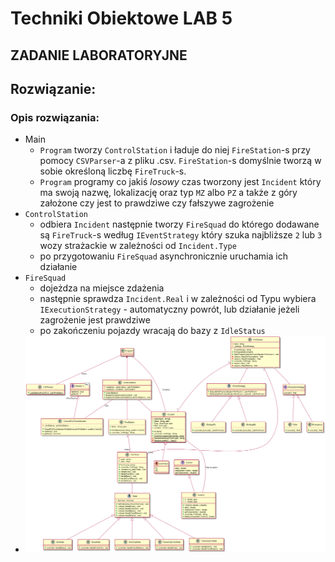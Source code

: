 ﻿# Techniki Obiektowe LAB 5

## ZADANIE LABORATORYJNE

## Rozwiązanie:

### Opis rozwiązania:
* Main
  * `Program`  tworzy `ControlStation` i ładuje do niej `FireStation`-s przy pomocy `CSVParser`-a z pliku .csv. `FireStation`-s domyślnie tworzą w sobie określoną liczbę `FireTruck`-s.
  * `Program` programy co jakiś *losowy* czas tworzony jest `Incident` który ma swoją nazwę, lokalizację oraz typ `MZ` albo `PZ` a także z góry założone czy jest to prawdziwe czy fałszywe zagrożenie
* `ControlStation`
  * odbiera `Incident` następnie tworzy `FireSquad` do którego dodawane są `FireTruck`-s według `IEventStrategy` który szuka najbliższe `2` lub `3` wozy strażackie w zależności od `Incident.Type`
  * po przygotowaniu `FireSquad` asynchronicznie uruchamia ich działanie
* `FireSquad`
  * dojeżdza na miejsce zdażenia
  * następnie sprawdza `Incident.Real` i w zależności od Typu wybiera `IExecutionStrategy` - automatyczny powrót, lub działanie jeżeli zagrożenie jest prawdziwe
  * po zakończeniu pojazdy wracają do bazy z `IdleStatus`
* ![UML Diagram](TO_LAB_5.png)